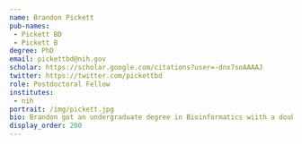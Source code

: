 ```yaml
---
name: Brandon Pickett
pub-names:
 - Pickett BD
 - Pickett B
degree: PhD
email: pickettbd@nih.gov
scholar: https://scholar.google.com/citations?user=-dnx7soAAAAJ
twitter: https://twitter.com/pickettbd
role: Postdoctoral Fellow
institutes:
 - nih
portrait: /img/pickett.jpg
bio: Brandon got an undergraduate degree in Bioinformatics wiith a double minor in Computer Science and Business Management from <a href="https://www.byu.edu">Brigham Young University</a> in 2015. He then did a post-bac internship with the <a href="https://www.ars.usda.gov/pacific-west-area/logan-ut/forage-and-range-research">Forage and Range Research Laboratory</a>, part of the <a href="https://www.usda.gov">USDA's</a> <a href="https://www.ars.usda.gov">Agricultural Research Service</a>, where he developed an interest in genomics and genome assembly. After returning to BYU for his graduate studies, Brandon began working on genome assemblies for several non-model marine fishes. He defended his dissertation (supervised by Drs. <a href="https://lifesciences.byu.edu/directory/perry-ridge">Perry Ridge</a> and <a href="https://lifesciences.byu.edu/directory/john-kauwe">Keoni Kauwe</a>) in 2021 and subsequently joined the Genome Informatics Section at the <a href="https://www.genome.gov">NHGRI</a>.
display_order: 200
---
```

